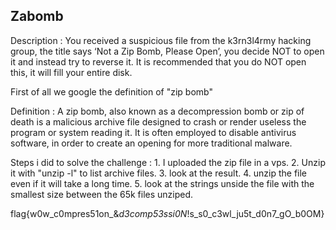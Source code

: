 ## Zabomb

Description : You received a suspicious file from the k3rn3l4rmy hacking group, the title says ‘Not a Zip Bomb, Please Open’, you decide NOT to open it and instead try to reverse it. It is recommended that you do NOT open this, it will fill your entire disk.

First of all we google the definition of "zip bomb"

Definition : A zip bomb, also known as a decompression bomb or zip of death is a malicious archive file designed to crash or render useless the program or system reading it. It is often employed to disable antivirus software, in order to create an opening for more traditional malware.

Steps i did to solve the challenge :
	1. I uploaded the zip file in a vps.
	2. Unzip it with "unzip -l" to list archive files.
	3. look at the result.
	4. unzip the file even if it will take a long time.
	5. look at the strings unside the file with the smallest size between the 65k files unziped.

flag{w0w_c0mpres51on_&_d3comp53ssi0N_!s_s0_c3wl_ju5t_d0n7_gO_b0OM}

